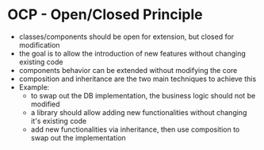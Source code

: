 # OCP - Open/Closed Principle
- classes/components should be open for extension, but closed for modification
- the goal is to allow the introduction of new features without changing existing code
- components behavior can be extended without modifying the core
- composition and inheritance are the two main techniques to achieve this
- Example:
  - to swap out the DB implementation,  the business logic should not be modified
  - a library should allow adding new functionalities without changing it's existing code
  - add new functionalities via inheritance, then use composition to swap out the implementation